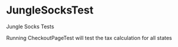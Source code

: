 # JungleSocksTest
Jungle Socks Tests

Running CheckoutPageTest will test the tax calculation for all states
